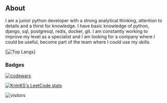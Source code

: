 ## About
  I am a junior python developer with a strong analytical thinking, attention to details and a thirst for knowledge. I have basic knowledge of python, django, sql, postgresql, redis, docker, git.
I am constantly working to improve my level as a specialist and I am looking for a company where I could be useful, become part of the team where I could use my skills.




[![Top Langs](https://github-readme-stats.vercel.app/api/top-langs/?username=Amato789&layout=compact&theme=shadow_blue)]



### Badges
[![codewars](https://www.codewars.com/users/Amat0/badges/large)](https://www.codewars.com/users/Amat0) 

[![KnlnKS's LeetCode stats](https://leetcode-stats-six.vercel.app/api?username=Amato789&theme=dark)](https://github.com/Amato789/leetcode-stats)

![visitors](https://visitor-badge.laobi.icu/badge?page_id=Amato789)

<!--
**Amato789/Amato789** is a ✨ _special_ ✨ repository because its `README.md` (this file) appears on your GitHub profile.

Here are some ideas to get you started:

- 🔭 I’m currently working on ...
- 🌱 I’m currently learning ...
- 👯 I’m looking to collaborate on ...
- 🤔 I’m looking for help with ...
- 💬 Ask me about ...
- 📫 How to reach me: ...
- 😄 Pronouns: ...
- ⚡ Fun fact: ...
-->
